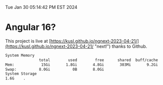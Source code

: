 Tue Jan 30 05:14:42 PM EST 2024

# Angular 16?


This project is live at [https://kusl.github.io/ngnext-2023-04-21/](https://kusl.github.io/ngnext-2023-04-21/ "next!") thanks to Github.

```bash
System Memory
               total        used        free      shared  buff/cache   available
Mem:            15Gi       1.8Gi       4.8Gi       303Mi       9.2Gi        13Gi
Swap:          8.0Gi          0B       8.0Gi
System Storage
1.6G	.
```
